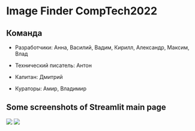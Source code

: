 # Image Finder CompTech2022

## Команда

- Разработчики: Анна, Василий, Вадим, Кирилл, Александр, Максим, Влад

- Технический писатель: Антон

- Капитан: Дмитрий 

- Кураторы: Амир, Владимир


## Some screenshots of Streamlit main page
![](https://github.com/comptech-winter-school/image-finder/blob/streamlit/assets/streamlit_1.png)
![](https://github.com/comptech-winter-school/image-finder/blob/streamlit/assets/streamlit_2.png)
